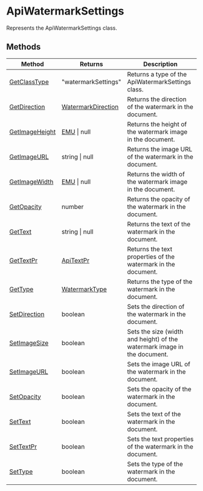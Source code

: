# ApiWatermarkSettings

Represents the ApiWatermarkSettings class.


## Methods

| Method | Returns | Description |
| ------ | ------- | ----------- |
| [GetClassType](./Methods/GetClassType.md) | "watermarkSettings" | Returns a type of the ApiWatermarkSettings class. |
| [GetDirection](./Methods/GetDirection.md) | [WatermarkDirection](../Enumeration/WatermarkDirection.md) | Returns the direction of the watermark in the document. |
| [GetImageHeight](./Methods/GetImageHeight.md) | [EMU](../Enumeration/EMU.md) \| null | Returns the height of the watermark image in the document. |
| [GetImageURL](./Methods/GetImageURL.md) | string \| null | Returns the image URL of the watermark in the document. |
| [GetImageWidth](./Methods/GetImageWidth.md) | [EMU](../Enumeration/EMU.md) \| null | Returns the width of the watermark image in the document. |
| [GetOpacity](./Methods/GetOpacity.md) | number | Returns the opacity of the watermark in the document. |
| [GetText](./Methods/GetText.md) | string \| null | Returns the text of the watermark in the document. |
| [GetTextPr](./Methods/GetTextPr.md) | [ApiTextPr](../ApiTextPr/ApiTextPr.md) | Returns the text properties of the watermark in the document. |
| [GetType](./Methods/GetType.md) | [WatermarkType](../Enumeration/WatermarkType.md) | Returns the type of the watermark in the document. |
| [SetDirection](./Methods/SetDirection.md) | boolean | Sets the direction of the watermark in the document. |
| [SetImageSize](./Methods/SetImageSize.md) | boolean | Sets the size (width and height) of the watermark image in the document. |
| [SetImageURL](./Methods/SetImageURL.md) | boolean | Sets the image URL of the watermark in the document. |
| [SetOpacity](./Methods/SetOpacity.md) | boolean | Sets the opacity of the watermark in the document. |
| [SetText](./Methods/SetText.md) | boolean | Sets the text of the watermark in the document. |
| [SetTextPr](./Methods/SetTextPr.md) | boolean | Sets the text properties of the watermark in the document. |
| [SetType](./Methods/SetType.md) | boolean | Sets the type of the watermark in the document. |
